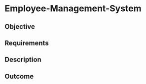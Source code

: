 # **Employee-Management-System**

## **Objective**



## **Requirements**



## **Description**



## **Outcome**


